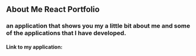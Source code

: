 ## About Me React Portfolio

### an application that shows you my a little bit about me and some of the applications that I have developed. 

#### Link to my application: 


